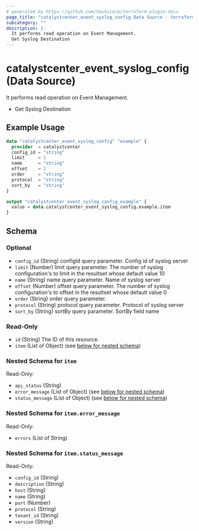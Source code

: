 ```yaml
---
# generated by https://github.com/hashicorp/terraform-plugin-docs
page_title: "catalystcenter_event_syslog_config Data Source - terraform-provider-catalystcenter"
subcategory: ""
description: |-
  It performs read operation on Event Management.
  Get Syslog Destination
---
```


# catalystcenter_event_syslog_config (Data Source)

It performs read operation on Event Management.

- Get Syslog Destination

## Example Usage

```terraform
data "catalystcenter_event_syslog_config" "example" {
  provider  = catalystcenter
  config_id = "string"
  limit     = 1
  name      = "string"
  offset    = 1
  order     = "string"
  protocol  = "string"
  sort_by   = "string"
}

output "catalystcenter_event_syslog_config_example" {
  value = data.catalystcenter_event_syslog_config.example.item
}
```

<!-- schema generated by tfplugindocs -->
## Schema

### Optional

- `config_id` (String) configId query parameter. Config id of syslog server
- `limit` (Number) limit query parameter. The number of syslog configuration's to limit in the resultset whose default value 10
- `name` (String) name query parameter. Name of syslog server
- `offset` (Number) offset query parameter. The number of syslog configuration's to offset in the resultset whose default value 0
- `order` (String) order query parameter.
- `protocol` (String) protocol query parameter. Protocol of syslog server
- `sort_by` (String) sortBy query parameter. SortBy field name

### Read-Only

- `id` (String) The ID of this resource.
- `item` (List of Object) (see [below for nested schema](#nestedatt--item))

<a id="nestedatt--item"></a>
### Nested Schema for `item`

Read-Only:

- `api_status` (String)
- `error_message` (List of Object) (see [below for nested schema](#nestedobjatt--item--error_message))
- `status_message` (List of Object) (see [below for nested schema](#nestedobjatt--item--status_message))

<a id="nestedobjatt--item--error_message"></a>
### Nested Schema for `item.error_message`

Read-Only:

- `errors` (List of String)


<a id="nestedobjatt--item--status_message"></a>
### Nested Schema for `item.status_message`

Read-Only:

- `config_id` (String)
- `description` (String)
- `host` (String)
- `name` (String)
- `port` (Number)
- `protocol` (String)
- `tenant_id` (String)
- `version` (String)
